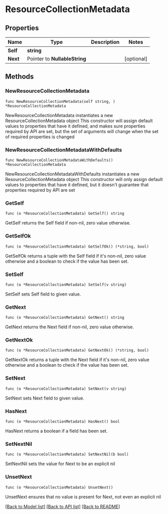 # ResourceCollectionMetadata

## Properties

Name | Type | Description | Notes
------------ | ------------- | ------------- | -------------
**Self** | **string** |  | 
**Next** | Pointer to **NullableString** |  | [optional] 

## Methods

### NewResourceCollectionMetadata

`func NewResourceCollectionMetadata(self string, ) *ResourceCollectionMetadata`

NewResourceCollectionMetadata instantiates a new ResourceCollectionMetadata object
This constructor will assign default values to properties that have it defined,
and makes sure properties required by API are set, but the set of arguments
will change when the set of required properties is changed

### NewResourceCollectionMetadataWithDefaults

`func NewResourceCollectionMetadataWithDefaults() *ResourceCollectionMetadata`

NewResourceCollectionMetadataWithDefaults instantiates a new ResourceCollectionMetadata object
This constructor will only assign default values to properties that have it defined,
but it doesn't guarantee that properties required by API are set

### GetSelf

`func (o *ResourceCollectionMetadata) GetSelf() string`

GetSelf returns the Self field if non-nil, zero value otherwise.

### GetSelfOk

`func (o *ResourceCollectionMetadata) GetSelfOk() (*string, bool)`

GetSelfOk returns a tuple with the Self field if it's non-nil, zero value otherwise
and a boolean to check if the value has been set.

### SetSelf

`func (o *ResourceCollectionMetadata) SetSelf(v string)`

SetSelf sets Self field to given value.


### GetNext

`func (o *ResourceCollectionMetadata) GetNext() string`

GetNext returns the Next field if non-nil, zero value otherwise.

### GetNextOk

`func (o *ResourceCollectionMetadata) GetNextOk() (*string, bool)`

GetNextOk returns a tuple with the Next field if it's non-nil, zero value otherwise
and a boolean to check if the value has been set.

### SetNext

`func (o *ResourceCollectionMetadata) SetNext(v string)`

SetNext sets Next field to given value.

### HasNext

`func (o *ResourceCollectionMetadata) HasNext() bool`

HasNext returns a boolean if a field has been set.

### SetNextNil

`func (o *ResourceCollectionMetadata) SetNextNil(b bool)`

 SetNextNil sets the value for Next to be an explicit nil

### UnsetNext
`func (o *ResourceCollectionMetadata) UnsetNext()`

UnsetNext ensures that no value is present for Next, not even an explicit nil

[[Back to Model list]](../README.md#documentation-for-models) [[Back to API list]](../README.md#documentation-for-api-endpoints) [[Back to README]](../README.md)


